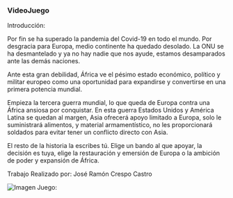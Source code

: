 ### VideoJuego

Introducción:

Por fin se ha superado la pandemia del Covid-19 en todo el mundo. Por desgracia para Europa, medio continente ha quedado desolado. La ONU se ha desmantelado y ya no hay nadie que nos ayude, estamos desamparados ante las demás naciones.

Ante esta gran debilidad, África ve el pésimo estado económico, político y militar europeo como una oportunidad para expandirse y convertirse en una primera potencia mundial.

Empieza la tercera guerra mundial, lo que queda de Europa contra una África ansiosa por conquistar. En esta guerra Estados Unidos y América Latina se quedan al margen, Asia ofrecerá apoyo limitado a Europa, solo le suministrará alimentos, y material armamentístico, no les proporcionará soldados para evitar tener un conflicto directo con Asia.

El resto de la historia la escribes tú. Elige un bando al que apoyar, la decisión es tuya, elige la restauración y emersión de Europa o la ambición de poder y expansión de África.

Trabajo Realizado por: José Ramón Crespo Castro

![Imagen Juego: ](https://okdiario.com/img/2016/12/05/segunda-guerra-mundial-linea-del-tiempo-z.jpg)

